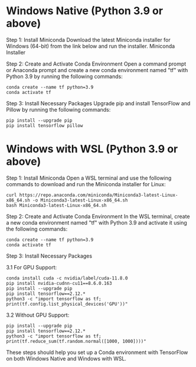 # Windows Native (Python 3.9 or above)

Step 1: Install Miniconda
Download the latest Miniconda installer for Windows (64-bit) from the link below and run the installer.
Miniconda Installer

Step 2: Create and Activate Conda Environment
Open a command prompt or Anaconda prompt and create a new conda environment named "tf" with Python 3.9 by running the following commands:

```
conda create --name tf python=3.9
conda activate tf
```

Step 3: Install Necessary Packages
Upgrade pip and install TensorFlow and Pillow by running the following commands:

```
pip install --upgrade pip
pip install tensorflow pillow
```

# Windows with WSL (Python 3.9 or above)

Step 1: Install Miniconda
Open a WSL terminal and use the following commands to download and run the Miniconda installer for Linux:
```
curl https://repo.anaconda.com/miniconda/Miniconda3-latest-Linux-x86_64.sh -o Miniconda3-latest-Linux-x86_64.sh
bash Miniconda3-latest-Linux-x86_64.sh
```
Step 2: Create and Activate Conda Environment
In the WSL terminal, create a new conda environment named "tf" with Python 3.9 and activate it using the following commands:

```
conda create --name tf python=3.9
conda activate tf
```

Step 3: Install Necessary Packages

3.1 For GPU Support:
```
conda install cuda -c nvidia/label/cuda-11.8.0
pip install nvidia-cudnn-cu11==8.6.0.163
pip install --upgrade pip
pip install tensorflow==2.12.*
python3 -c "import tensorflow as tf; print(tf.config.list_physical_devices('GPU'))"
```

3.2 Without GPU Support:
```
pip install --upgrade pip
pip install tensorflow==2.12.*
python3 -c "import tensorflow as tf; print(tf.reduce_sum(tf.random.normal([1000, 1000])))"
```

These steps should help you set up a Conda environment with TensorFlow on both Windows Native and Windows with WSL.